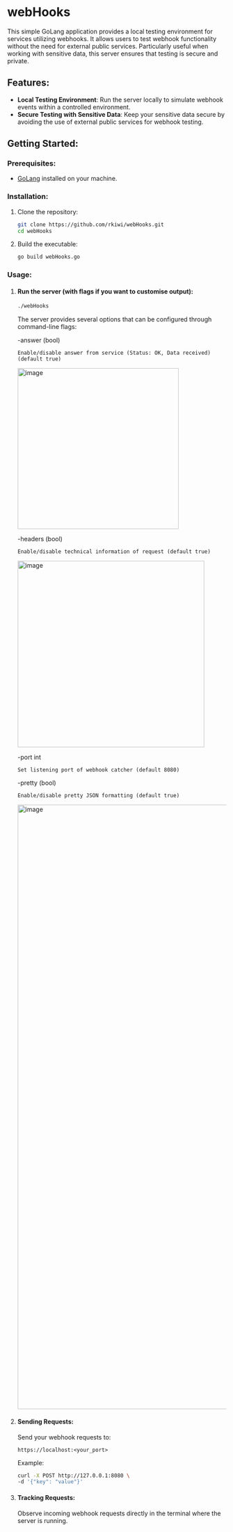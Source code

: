 # webHooks

This simple GoLang application provides a local testing environment for services utilizing webhooks. It allows users to test webhook functionality without the need for external public services. Particularly useful when working with sensitive data, this server ensures that testing is secure and private.

## Features:

- **Local Testing Environment**: Run the server locally to simulate webhook events within a controlled environment.
- **Secure Testing with Sensitive Data**: Keep your sensitive data secure by avoiding the use of external public services for webhook testing.

## Getting Started:

### Prerequisites:

- [GoLang](https://golang.org/) installed on your machine.

### Installation:

1. Clone the repository:

   ```bash
   git clone https://github.com/rkiwi/webHooks.git
   cd webHooks
   ```
2. Build the executable:

   ```bash
   go build webHooks.go
   ```

### Usage:

1. #### Run the server (with flags if you want to customise output):
   ```bash
   ./webHooks
   ```

   The server provides several options that can be configured through command-line flags:

   -answer (bool)
   ```text
   Enable/disable answer from service (Status: OK, Data received) (default true)
   ```
   <img width="370" alt="image" src="https://github.com/rkiwi/webHooks/assets/68079296/fe5c0124-bc32-4f00-9a62-215ee84fac11">
   
   
   -headers  (bool)
   ```text
   Enable/disable technical information of request (default true)
   ```
   <img width="429" alt="image" src="https://github.com/rkiwi/webHooks/assets/68079296/034d9331-768b-452c-a2d6-3cf27f2384ec">


   -port int
   ```text
   Set listening port of webhook catcher (default 8080)
   ```


   -pretty  (bool)
   ```text
   Enable/disable pretty JSON formatting (default true)
   ```
   <img width="1390" alt="image" src="https://github.com/rkiwi/webHooks/assets/68079296/7c67dc8b-d899-4aa7-aff9-243750e6107b">

3. #### Sending Requests:

   Send your webhook requests to:
   ```text
   https://localhost:<your_port>
   ```
   Example:
   ```bash
   curl -X POST http://127.0.0.1:8080 \                                                                                                                                                                                        ─╯
   -d '{"key": "value"}'
   ```
4. #### Tracking Requests:

   Observe incoming webhook requests directly in the terminal where the server is running.

